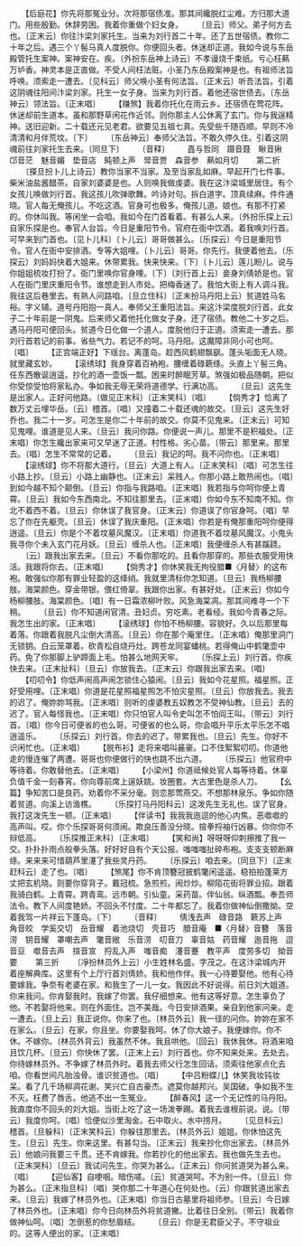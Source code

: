 <!-- { "loadSidebar": true } -->
　　【后庭花】你先将那冤业分。次将那宿债准。那其间纔脱红尘难。方归那大道门。用些殷勤。休辞劳困。我着你重做个妇女身。
　　〔旦云〕师父。弟子何方去也。〔正末云〕你往汴梁刘家托生。当来为刘行首二十年。还了五世宿债。教你二十年之后。遇三个丫髻马真人度脱你。你便回头者。休迷却正道。我如今说与东岳殿管托生案神。案神安在。疾。〔外扮东岳神上诗云〕不孝谩烧千束纸。亏心枉爇万垆香。神灵本是正直做。不受人间枉法赃。小圣乃东岳殿案神是也。有祖师法旨呼唤。须索走一遭去。〔见科云〕师父唤小圣有何法旨。〔正末云〕听吾法旨。引着这阴魂往阳间汴梁刘家。托生一女子身。当来为刘行首。着他还宿世债去。〔东岳神云〕领法旨。〔正末唱〕
　　【赚煞】我着你托化在雨云乡。还宿债在莺花阵。休迷却前生道本。虽和那野草闲花作近邻。则你那主人公休离了玄门。你与我逞精神。送旧迎新。二十载还元见老君。欲要见五祖七真。先受些千随百顺。早则不冷清清和月伴荒坟。〔下〕
　　〔东岳神云〕奉师父法旨。不敢久停久住。引着这阴魂前往刘家托生去来。〔同旦下〕
　　〔音释〕
　　嚞与哲同　蹑音聂　瞅音揪　邙音茫　魅音媚　垫音店　盹顿上声　斝音贾　森音参　爇如月切
　　第二折
　　〔搽旦扮卜儿上诗云〕教你当家不当家。及至当家乱如麻。早起开门七件事。柴米油盐酱醋茶。自家刘婆婆是也。人则唤我做虔婆。我在这汴梁城里居住。有个女孩儿唤做刘行首。我这孩儿吹弹歌舞。吟诗对句。拆白道字。顶真续麻。件件通晓。官人每无俺孩儿。不吃这酒。官身可也极多。俺孩儿道。娘也。有那不打紧的。你休叫我。等闲坐一会咱。我如今在门首看着。有甚么人来。〔外扮乐探上云〕自家乐探是也。奉官人台旨。今日是重阳节令。官府在衙中饮酒。着我唤刘行首。可早来到门首也。〔见卜儿科〕〔卜儿云〕哥哥做甚么。〔乐探云〕今日是重阳节令。官人在衙中安排酒。专等大姐哩。〔卜儿云〕哥哥。你先行。我便着他去。〔乐探云〕刘妈妈快着大姐来。休带累我。快来快来。〔下〕〔卜儿云〕莲儿盼儿。说与你姐姐梳妆打扮了。衙门里唤你官身哩。〔下〕〔刘行首上云〕妾身刘倩娇是也。官人在衙门里庆重阳令节。谁想走到人市处。把梅香迷了。我怕大街上有人调斗我。我往这后巷里去。有熟人问路咱。〔旦立住科〕〔正末扮马丹阳上云〕贫道姓马名裕。字义辅。道号丹阳抱一真人。奉师父王重阳法旨。来这汴梁度脱刘行首。此女子二十年前是一阴鬼。后来师父着他托化做女子身。还了宿债。教他二十岁之后。遇马丹阳可便回头。贫道今日化做一个道人。度脱他归于正道。须索走一遭去。那刘行首若记的前事。省些气力。若记不的呵。马丹阳。这魔障非同小可也呵。〔唱〕
　　【正宫端正好】下瑶台。离蓬岛。趁西风鹤翅飘飖。蓬头垢面无人晓。就里藏玄妙。
　　【滚绣球】我身穿着百衲袍。腰缠着碌簌绦。头直上丫髻三角。任东西散诞逍遥。抄化的酒一壶饭一瓢。困来时醉眠芳草。煞强如极品随朝。把似你受惊受怕将家私办。争如我无辱无荣将道德学。行满功高。
　　〔旦云〕这先生是出家人。正好问他路。〔做见正末科〕〔正末笑科〕〔唱〕
　　【倘秀才】恰离了数万丈云埋华岳。〔云〕稽首。〔唱〕又撞着二十载还魂的故交。〔旦云〕这先生好乔也。我二十一岁。可怎生是你二十年前的故交。你莫不见鬼来。〔正末云〕可知见鬼哩。谁道是见人来。〔旦云〕我问你路。你便说一声儿。那里不是积福处。〔正末唱〕你怎生纔出家来可又早迷了正道。村性格。劣心苗。〔带云〕那里来。那里去。〔唱〕怎生不常常的记着。
　　〔旦云〕我记的呵。我不问你也。〔正末唱〕
　　【滚绣球】你不将那大道行。〔旦云〕大道上有人。〔正末笑科〕〔唱〕可怎生往小路上抄。〔旦云〕小路上幽静也。〔正末云〕呆贱人。你那小路上敢热闹也。〔唱〕到如今越不知个颠倒。〔旦云〕你指与我路咱。〔正末唱〕我若指与你呵你便上青霄。〔旦云〕我如今东西南北。不知往那里去。〔正末唱〕你如今东不知南不知。你北不着西不着。〔旦云〕你休误了我官身。〔正末云〕你道误了你官身呵。〔唱〕早忘了你在先躯壳。〔旦云〕休误了我庆重阳。〔正末唱〕你若是有俺那重阳呵你便得逍遥。〔旦云〕你是个不着坟墓风魔汉。〔正末唱〕你道我不着坟墓风魔汉。小鬼头我寻你个未入玄门花月妖。〔旦云〕缠杀人也。〔正末唱〕我便缠杀人有甚蹊跷。
　　〔云〕跟我出家去来。〔旦云〕不看你那吃的。且看你那穿的。那些衣服受用快活。我跟将你去。〔正末唱〕
　　【倘秀才】你休笑我无拘役腤■〈月替〉的这布袍。敢强似你那有罪业轻盈的这绛绡。我就里清标你怎知道。〔旦云〕我杨柳腰肢。海棠颜色。穿金带银。偎红倚翠。我跟你出家。有甚好处。〔正末云〕你如今杨柳腰肢。海棠颜色。〔唱〕有一日霜浓柳叶败。风急海棠凋。那其间难寻一个下稍。
　　〔旦云〕你不知道闲官清。丑妇贞。穷吃素。老看经。我如今青春之际。我怎生出的家。〔正末唱〕
　　【滚绣球】你怕不杨柳腰。容貌好。久以后那里每着落。你跟着我脱凡尘倒大清高。〔旦云〕你在那个庵里住。〔正末唱〕俺那里洞门无锁钥。白云笼罩着。砍青松自烧丹灶。跨苍龙同宴蟠桃。若得俺山中鹤氅壶中药。免了你那脚上驴蹄面上毛。怕甚么地网天牢。
　　〔乐探上云〕刘行首。你疾快去来。〔正末扯科〕〔旦云〕你放我去。〔正末云〕你跟我出家去来。〔唱〕
　　【叨叨令】你低声闹高声闹怎锁住心猿闹。〔旦云〕我如今花星照。福星照。正好受用哩。〔正末唱〕你道是花星照福星照怎不怕灾星照。〔旦云〕你放我去。我去的迟了。俺妳妳骂我。〔正末唱〕则听的虔婆教五奴教怎不受神仙教。〔旦云〕去的迟了。官人每怪我也。〔正末唱〕你只怕官人叫令史叫怎不怕阎王叫。〔带云〕刘行首。〔唱〕你今日可便省的也么哥。可便省的也么哥。你会唱升平乐太平乐怎不唱逍遥乐。
　　〔乐探云〕刘行首。你去的迟了。带累我也。〔旦云〕先生。你好不识闲忙也。〔正末唱〕
　　【脱布衫】走将来唱叫麄豪。口不住絮絮叨叨。你道他走的慢连催了两遭。哥哥也你便做行的快也跳不出六道。
　　〔乐探云〕他官府中等待着。你敢替他去。〔正末唱〕
　　【小梁州】你道祗候处官人每等待着。休辜负值千金一刻春宵。你向尊前席上逞妖娆。妆圈套。大古里色是杀人刀。
　　【幺篇】争知苦口是良药。劝着你不采分毫。则恋那莺燕交。不想那林泉乐。争如你随着贫道。向溪上访渔樵。
　　〔乐探打马丹阳科云〕这泼先生无礼也。误了官身。我打这泼先生一顿。〔正末唱〕
　　【伴读书】我我我迤逗的他心内焦。恶噷噷的高声叫。哎。你个乐探哥哥何须闹。欺良压善没分晓。揎拳捋袖行凶暴。你你你不辩低高。
　　〔乐探推正末科〕〔正末唱〕
　　【笑和尚】呀呀呀仰刺擦推了我一交。扑扑扑雨点般拳头落。好好好自有个天公报。嗤嗤嗤扯碎布袍。支支支顿断麻绦。来来来可惜葫芦里瀽了我些灵丹药。
　　〔乐探云〕咱去来。〔同旦下〕〔正末赶科云〕走了也。〔唱〕
　　【煞尾】你不肯顶簪冠披鹤氅闲遥遥。稳拍拍蓬莱方丈把玄机晓。则要你穿背子。戴冠梳。急煎煎。闹炒炒。柳陌花街将罪业招。跟着我骑白鹤。上青霄。跨青鸾。远市朝。引仙童。采药苗。伴仙翁。纵酒瓢。奉吾师法令。教下人间度艳娇。不回头不忖度。二十年都忘了。我着你做神仙倒撒拗。空着我驾一片祥云下蓬岛。〔下〕
　　〔音释〕
　　倩浅去声　碌音路　簌苏上声　角音皎　学奚交切　岳音耀　着池烧切　壳音巧　腤音庵　■〈月替〉音簪　落音涝　钥音耀　罩嘲去声　氅音敞　乐音涝　叨音刀　辜音姑　药音耀　迤音拖　逗音豆　噷音去声　揎音宣　捋乱入声　嗤音痴　瀽音蹇　教平声　度劳多切　拗音要
　　第三折
　　〔凈扮林员外上云〕小生姓林名盛。字茂之。在这汴梁城内开着座解典库。这里有个上厅行首刘倩娇。我和他作伴。我一心待要娶他。他有心待要嫁我。争奈有老婆在家。和我生了一儿一女。我因此不好说得。前日刘大姐道。你来我问。你肯娶我时。我嫁了你罢。我仔细想来。他有这等好意。怎生辜负了他。不若娶将他来。则在外面住。岂不美哉。今日安排酒果。亲自到他家问亲。走一遭去。〔旦上云〕我正说你。你来了也。〔林员外云〕我一径的问你。妳妳在家不在家么。〔旦云〕在家。你且坐。你要娶我呵。休了你大娘子。我便嫁你。你不休。不嫁你。〔林员外背云〕我虽然不休。我且哄他。〔回云〕我休我休。将酒来咱且饮几杯。〔旦云〕你快休了罢。〔正末上云〕刘行首也。你不知来处来。去处去。你待嫁林员外。不争嫁了林员外时。着我去师父行怎生回话。须索往他家点化去咱。你看世间凡胎浊骨。谁识贫道也。〔唱〕
　　【中吕粉蝶儿】休笑我妆钝妆呆。看了几千场柳凋花谢。笑兴亡自古豪杰。遮莫你越邦兴。吴国破。争如我不生不灭。枉费了唇舌。他逃不出一生冤业。
　　【醉春风】这一个无记性的马丹阳。我直度你不回头的刘大姐。当街上吃了这一场泼拳踢。着我去谁根前说。说。〔带云〕我度你呵。〔唱〕恰便似沙里淘金。石中取火。水中捞月。
　　〔见旦科云〕稽首。〔旦躲科〕〔正末笑科云〕你躲往那里去。〔林员外云〕姐姐。你休怕这先生。〔旦云〕先生。你来这里。有甚勾当。〔正末云〕我来抄化你出家去。〔林员外云〕他娘问我要三千贯。还不肯嫁我。你若抄化的他出家去。我也做先生去也。〔正末哭科〕〔旦云〕我试问先生。你哭为甚么。〔正末云〕你问贫道哭为甚么来。〔唱〕
　　【迎仙客】自哽咽。暗伤嗟。〔云〕贫道哭呵。不为别一件。〔旦云〕你为甚么。〔正末指旦科〕〔唱〕哭你那二十年道心在何处也。〔云〕你跟贫道出家去来。〔旦云〕我嫁了林员外也。〔正末唱〕你当日古墓里将祖师参。〔旦云〕今日嫁了林员外也。〔正末唱〕你今日向林员外将贫道撇。比着往日全别。〔带云〕我着你做神仙呵。〔唱〕怎倒惹的你愁眉结。
　　〔旦云〕你是无君臣父子。不守祖业的。这等人便出的家。〔正末唱〕
